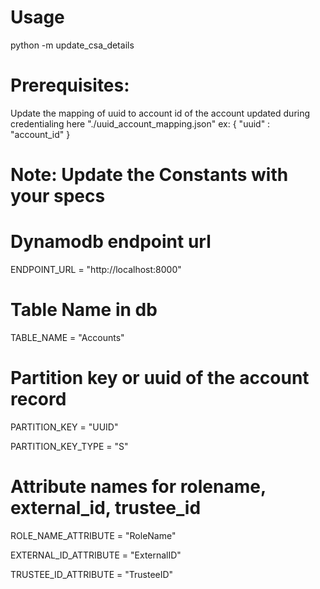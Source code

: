 # Usage
python -m update_csa_details

# Prerequisites:
Update the mapping of uuid to account id of the account updated during credentialing here "./uuid_account_mapping.json"
ex: { "uuid" : "account_id" }

# Note: Update the Constants with your specs
# Dynamodb endpoint url
ENDPOINT_URL = "http://localhost:8000"

# Table Name in db
TABLE_NAME = "Accounts"

# Partition key or uuid of the account record
PARTITION_KEY = "UUID"

PARTITION_KEY_TYPE = "S"

# Attribute names for rolename, external_id, trustee_id
ROLE_NAME_ATTRIBUTE = "RoleName"

EXTERNAL_ID_ATTRIBUTE = "ExternalID"

TRUSTEE_ID_ATTRIBUTE = "TrusteeID"
